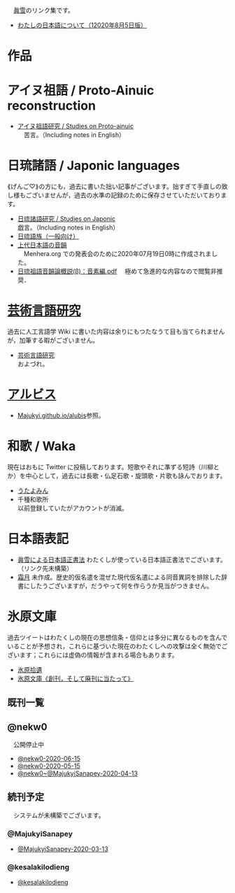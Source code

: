　[眞雪](https://twitter.com/nekw0)のリンク集です。
* [わたしの日本語について（12020年8月5日版）](https://Majukyi.github.io/Japonic/MyJapanese120200805)
# 作品
# アイヌ祖語 / Proto-Ainuic reconstruction
* [アイヌ祖語研究 / Studies on Proto-ainuic](https://note.com/nigwatu/m/me4ef65753438)  
　苦言。（Including notes in English）
# 日琉諸語 / Japonic languages 
⟪げんご♡⟫の方にも，過去に書いた拙い記事がございます。拙すぎて手直しの致し様もございませんが，過去の水準の記録のために保存させていただいております。
* [日琉諸語研究 / Studies on Japonic](https://note.com/nigwatu/m/ma197b0221e8e)  
戯言。（Including notes in English）
* [日琉語族（一般向け）](https://note.com/nigwatu/m/ma123c42f2abb)
* [上代日本語の音韻](https://majukyi.github.io/Japonic/上代日本語の音韻.pdf)  
　Menhera.org での発表会のために2020年07月19日0時に作成されました。
* [日琉祖語音韻論概説(β)：音素編.pdf](https://majukyi.github.io/Japonic/日琉祖語音韻論概説(β)：音素編.pdf)
　極めて急進的な内容なので閲覧非推奨．
# [芸術言語研究](https://conlinguistics.wikia.org/ja/wiki/%E8%8a%B8%E8%a1%93%E8%a8%80%E8%aa%9E%E7%a0%94%E7%a9%B6)
過去に人工言語学 Wiki に書いた内容は余りにもつたなうて目も当てられませんが，加筆する暇がございません。
* [芸術言語研究](https://note.com/nigwatu/m/m1ba4bf009c68)  
およづれ。
# [アルビス](https://pianists.github.io/PsMemoBlog/conworld/)
* [Majukyi.github.io/alubis](https://Majukyi.github.io/alubis)参照。
# 和歌 / Waka 
現在はおもに Twitter に投稿しております。短歌やそれに準ずる短詩（川柳とか）を中心として，過去には長歌・仏足石歌・旋頭歌・片歌も詠んでおります。
* [うたよみん](http://www.utayom.in/users/7977)
* 千種和歌所  
以前登録していたがアカウントが消滅。
# 日本語表記
* [眞雪による日本語正書法](https://Majukyi.github.io/Japonic/Jpn_Orth) 
わたくしが使っている日本語正書法でございます。（リンク先未構築）
* [霜月]() 
未作成。歴史的仮名遣を混ぜた現代仮名遣による同音異詞を排除した辞書にしたうございますが，だうやって何を作らうか見当がつきません。
# 氷原文庫
過去ツイートはわたくしの現在の思想信条・信仰とは多分に異なるものを含んでいることが予想され，これらに基づいた現在のわたくしへの攻撃は全く無効でございます；これらには虚偽の情報が含まれる場合もあります。
* [氷原拾遺󠄁](https://twitter.com/12003_09_17) 
* [氷原文庫《創刊，そして廃刊に当たって》](https://Majukyi.github.io/Twitter)
## 既刊一覧
## @nekw0
　公開停止中
* [@nekw0-2020-06-15](https://Majukyi.github.io/Twitter/Tweets-nekw0-2020-06-15/Your_archive.html)
* [@nekw0-2020-05-15](https://Majukyi.github.io/Twitter/Tweets-nekw0-2020-05-15/Your_archive.html)
* [@nekw0~@MajukyiSanapey-2020-04-13](Majukyi.github.io/Twitter/Tweets-MajukyiSanapey-nekw0-2020-04-13/Your_archive.html)
## 続刊予定 
　システムが未構築でございます。 
### @MajukyiSanapey
* [@MajukyiSanapey-2020-03-13]()
### @kesalakilodieng
* [@kesalakilodieng]()